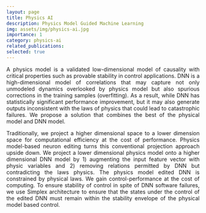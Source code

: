 ```yaml
---
layout: page
title: Physics AI
description: Physics Model Guided Machine Learning
img: assets/img/physics-ai.jpg
importance: 1
category: physics-ai
related_publications:
selected: true
---
```


<div style="text-align: justify;">

<p>
A physics model is a validated low-dimensional model of causality with critical properties such as provable stability in control applications. DNN is a high-dimensional model of correlations that may capture not only unmodeled dynamics overlooked by physics model but also spurious corrections in the training samples (overfitting). As a result, while DNN has statistically significant performance improvement, but it may also generate outputs inconsistent with the laws of physics that could lead to catastrophic failures. We propose a solution that combines the best of the physical model and DNN model.
</p>

<p>
Traditionally,  we project a higher dimensional space to a lower dimension space for computational efficiency at the cost of performance. Physics model-based neuron editing turns this conventional projection approach upside down. We project a lower dimensional physics model onto a higher dimensional DNN model by 1) augmenting the input feature vector with physic variables and 2) removing relations permitted by DNN but contradicting the laws physics. The physics model edited DNN  is constrained by physical laws. We gain control-performance at the cost of computing.  To ensure stability of control in spite of DNN software failures, we use Simplex architecture to ensure that the states under the control of the edited DNN must remain within the stability envelope of the physical model based control.
</p>

</div>